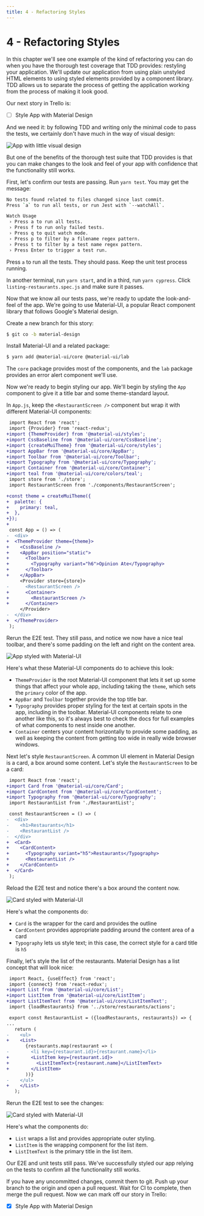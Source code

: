 ```yaml
---
title: 4 - Refactoring Styles
---
```


# 4 - Refactoring Styles

In this chapter we'll see one example of the kind of refactoring you can do when you have the thorough test coverage that TDD provides: restyling your application. We'll update our application from using plain unstyled HTML elements to using styled elements provided by a component library. TDD allows us to separate the process of getting the application working from the process of making it look good.

Our next story in Trello is:

- [ ] Style App with Material Design

And we need it: by following TDD and writing only the minimal code to pass the tests, we certainly don't have much in the way of visual design:

![App with little visual design](./images/2-7-app-with-real-api.png)

But one of the benefits of the thorough test suite that TDD provides is that you can make changes to the look and feel of your app with confidence that the functionality still works.

First, let's confirm our tests are passing. Run `yarn test`. You may get the message:

```sh
No tests found related to files changed since last commit.
Press `a` to run all tests, or run Jest with `--watchAll`.

Watch Usage
 › Press a to run all tests.
 › Press f to run only failed tests.
 › Press q to quit watch mode.
 › Press p to filter by a filename regex pattern.
 › Press t to filter by a test name regex pattern.
 › Press Enter to trigger a test run.
```

Press `a` to run all the tests. They should pass. Keep the unit test process running.

In another terminal, run `yarn start`, and in a third, run `yarn cypress`. Click `listing-restaurants.spec.js` and make sure it passes.

Now that we know all our tests pass, we're ready to update the look-and-feel of the app.
We're going to use Material-UI, a popular React component library that follows Google's Material design.

Create a new branch for this story:

```sh
$ git co -b material-design
```

Install Material-UI and a related package:

```sh
$ yarn add @material-ui/core @material-ui/lab
```

The `core` package provides most of the components, and the `lab` package provides an error alert component we'll use.

Now we're ready to begin styling our app. We'll begin by styling the `App` component to give it a title bar and some theme-standard layout.


In `App.js`, keep the `<RestaurantScreen />` component but wrap it with different Material-UI components:

```diff
 import React from 'react';
 import {Provider} from 'react-redux';
+import {ThemeProvider} from '@material-ui/styles';
+import CssBaseline from '@material-ui/core/CssBaseline';
+import {createMuiTheme} from '@material-ui/core/styles';
+import AppBar from '@material-ui/core/AppBar';
+import Toolbar from '@material-ui/core/Toolbar';
+import Typography from '@material-ui/core/Typography';
+import Container from '@material-ui/core/Container';
+import teal from '@material-ui/core/colors/teal';
 import store from './store';
 import RestaurantScreen from './components/RestaurantScreen';

+const theme = createMuiTheme({
+  palette: {
+    primary: teal,
+  },
+});
+
 const App = () => (
-  <div>
+  <ThemeProvider theme={theme}>
+    <CssBaseline />
+    <AppBar position="static">
+      <Toolbar>
+        <Typography variant="h6">Opinion Ate</Typography>
+      </Toolbar>
+    </AppBar>
     <Provider store={store}>
-      <RestaurantScreen />
+      <Container>
+        <RestaurantScreen />
+      </Container>
     </Provider>
-  </div>
+  </ThemeProvider>
 );
```

Rerun the E2E test. They still pass, and notice we now have a nice teal toolbar, and there's some padding on the left and right on the content area.

![App styled with Material-UI](./images/3-1-app-styles.png)

Here's what these Material-UI components do to achieve this look:

- `ThemeProvider` is the root Material-UI component that lets it set up some things that affect your whole app, including taking the `theme`, which sets the `primary` color of the app.
- `AppBar` and `Toolbar` together provide the top title bar.
- `Typography` provides proper styling for the text at certain spots in the app, including in the toolbar. Material-UI components relate to one another like this, so it's always best to check the docs for full examples of what components to nest inside one another.
- `Container` centers your content horizontally to provide some padding, as well as keeping the content from getting too wide in really wide browser windows.

Next let's style `RestaurantScreen`. A common UI element in Material Design is a card, a box around some content. Let's style the `RestaurantScreen` to be a card:

```diff
 import React from 'react';
+import Card from '@material-ui/core/Card';
+import CardContent from '@material-ui/core/CardContent';
+import Typography from '@material-ui/core/Typography';
 import RestaurantList from './RestaurantList';

 const RestaurantScreen = () => (
-  <div>
-    <h1>Restaurants</h1>
-    <RestaurantList />
-  </div>
+  <Card>
+    <CardContent>
+      <Typography variant="h5">Restaurants</Typography>
+      <RestaurantList />
+    </CardContent>
+  </Card>
 );
```

Reload the E2E test and notice there's a box around the content now.

![Card styled with Material-UI](./images/3-2-card-styles.png)

Here's what the components do:

- `Card` is the wrapper for the card and provides the outline
- `CardContent` provides appropriate padding around the content area of a card
- `Typography`  lets us style text; in this case, the correct style for a card title is `h5`

Finally, let's style the list of the restaurants. Material Design has a list concept that will look nice:

```diff
 import React, {useEffect} from 'react';
 import {connect} from 'react-redux';
+import List from '@material-ui/core/List';
+import ListItem from '@material-ui/core/ListItem';
+import ListItemText from '@material-ui/core/ListItemText';
 import {loadRestaurants} from '../store/restaurants/actions';

 export const RestaurantList = ({loadRestaurants, restaurants}) => {
...
   return (
-    <ul>
+    <List>
       {restaurants.map(restaurant => (
-        <li key={restaurant.id}>{restaurant.name}</li>
+        <ListItem key={restaurant.id}>
+          <ListItemText>{restaurant.name}</ListItemText>
+        </ListItem>
       ))}
-    </ul>
+    </List>
   );
```

Rerun the E2E test to see the changes:

![Card styled with Material-UI](./images/3-3-list-styles.png)

Here's what the components do:

- `List` wraps a list and provides appropriate outer styling.
- `ListItem` is the wrapping component for the list item.
- `ListItemText` is the primary title in the list item.

Our E2E and unit tests still pass.
We've successfully styled our app relying on the tests to confirm all the functionality still works.

If you have any uncommitted changes, commit them to git. Push up your branch to the origin and open a pull request. Wait for CI to complete, then merge the pull request. Now we can mark off our story in Trello:

- [x] Style App with Material Design
